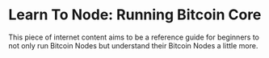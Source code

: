 # Learn To Node: Running Bitcoin Core

This piece of internet content aims to be a reference guide for beginners to not only run Bitcoin Nodes but understand their Bitcoin Nodes a little more.  